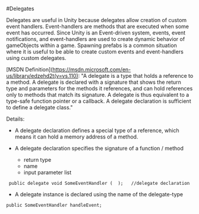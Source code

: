 #Delegates

Delegates are useful in Unity because delegates allow creation of custom event handlers. Event-handlers are methods that are executed when some event has occurred.  Since Unity is an Event-driven system, events, event notifications, and event-handlers are used to create dynamic behavior of gameObjects within a game.  Spawning prefabs is a common situation where it is useful to be able to create custom events and event-handlers using custom delegates.  

[MSDN Definition](https://msdn.microsoft.com/en-us/library/edzehd2t(v=vs.110):
"A delegate is a type that holds a reference to a method. A delegate is declared with a signature that shows the return type and parameters for the methods it references, and can hold references only to methods that match its signature. A delegate is thus equivalent to a type-safe function pointer or a callback. A delegate declaration is sufficient to define a delegate class."

Details: 
* A delegate declaration defines a special type of a reference, which means it can hold a memory address of a method.

* A delegate declaration specifies the signature of a function / method
  * return type
  * name
  * input parameter list 


 ``` public delegate void SomeEventHandler (  );   //delegate declaration```
 

*  A delegate instance is declared using the name of the delegate-type     

``` public SomeEventHandler handleEvent; ```




